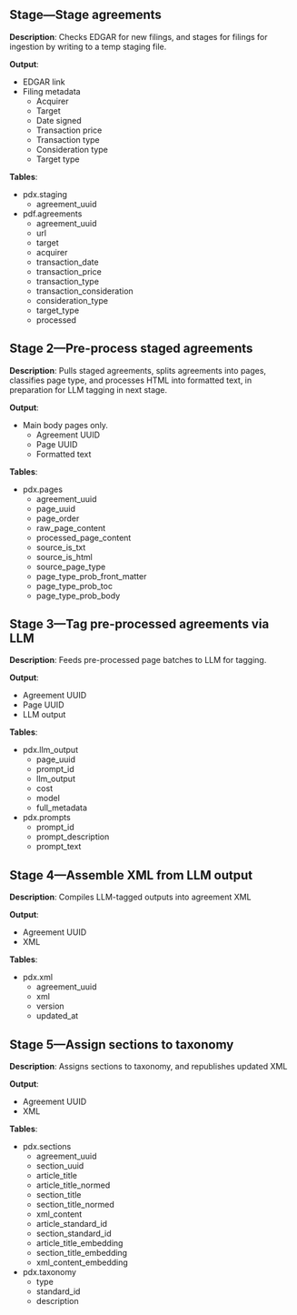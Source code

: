## Stage—Stage agreements

**Description**: Checks EDGAR for new filings, and stages for filings for ingestion by writing to a temp staging file.

**Output**:
* EDGAR link
* Filing metadata
    * Acquirer
    * Target
    * Date signed
    * Transaction price
    * Transaction type
    * Consideration type
    * Target type

**Tables**:
* pdx.staging
    * agreement_uuid
* pdf.agreements
    * agreement_uuid
    * url
    * target
    * acquirer
    * transaction_date
    * transaction_price
    * transaction_type
    * transaction_consideration
    * consideration_type
    * target_type
    * processed

## Stage 2—Pre-process staged agreements

**Description**: Pulls staged agreements, splits agreements into pages, classifies page type, and processes HTML into formatted text, in preparation for LLM tagging in next stage.

**Output**:
* Main body pages only.
    * Agreement UUID
    * Page UUID
    * Formatted text

**Tables**:
* pdx.pages
    * agreement_uuid
    * page_uuid
    * page_order
    * raw_page_content
    * processed_page_content
    * source_is_txt
    * source_is_html
    * source_page_type
    * page_type_prob_front_matter
    * page_type_prob_toc
    * page_type_prob_body 

## Stage 3—Tag pre-processed agreements via LLM

**Description**: Feeds pre-processed page batches to LLM for tagging.

**Output**:
* Agreement UUID
* Page UUID
* LLM output

**Tables**:
* pdx.llm_output
    * page_uuid
    * prompt_id
    * llm_output
    * cost
    * model
    * full_metadata
* pdx.prompts
    * prompt_id
    * prompt_description
    * prompt_text

## Stage 4—Assemble XML from LLM output

**Description**: Compiles LLM-tagged outputs into agreement XML

**Output**:
* Agreement UUID
* XML

**Tables**:
* pdx.xml
    * agreement_uuid
    * xml
    * version
    * updated_at

## Stage 5—Assign sections to taxonomy

**Description**: Assigns sections to taxonomy, and republishes updated XML

**Output**:
* Agreement UUID
* XML

**Tables**:
* pdx.sections
    * agreement_uuid
    * section_uuid
    * article_title
    * article_title_normed
    * section_title
    * section_title_normed
    * xml_content
    * article_standard_id
    * section_standard_id
    * article_title_embedding
    * section_title_embedding
    * xml_content_embedding
* pdx.taxonomy
    * type
    * standard_id
    * description